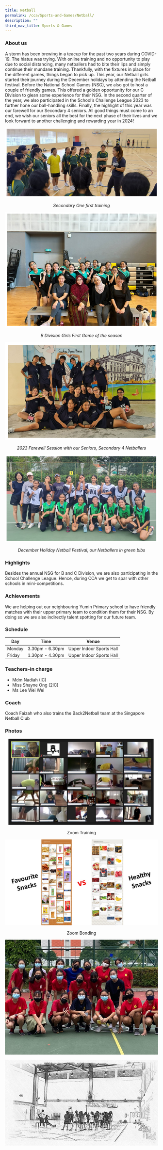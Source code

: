 ```yaml
---
title: Netball
permalink: /cca/Sports-and-Games/Netball/
description: ""
third_nav_title: Sports & Games
---
```

### About us

A storm has been brewing in a teacup for the past two years during COVID-19. The hiatus was trying. With online training and no opportunity to play due to social distancing, many netballers had to bite their lips and simply continue their mundane training. Thankfully, with the fixtures in place for the different games, things began to pick up. This year, our Netball girls started their journey during the December holidays by attending the Netball festival. Before the National School Games (NSG), we also got to host a couple of friendly games. This offered a golden opportunity for our C Division to glean some experience for their NSG. In the second quarter of the year, we also participated in the School’s Challenge League 2023 to further hone our ball-handling skills. Finally, the highlight of this year was our farewell for our Secondary 4 seniors. All good things must come to an end, we wish our seniors all the best for the next phase of their lives and we look forward to another challenging and rewarding year in 2024!

![](/images/CCA/Netball/netball_2023_01.png)
<p align="center"><i>Secondary One first training</i></p>

![](/images/CCA/Netball/netball_2023_02.png)
<p align="center"><i>B Division Girls First Game of the season</i></p>

![](/images/CCA/Netball/netball_2023_03.png)
<p align="center"><i>2023 Farewell Session with our Seniors, Secondary 4 Netballers</i></p>

![](/images/CCA/Netball/netball_2023_04.png)
<p align="center"><i>December Holiday Netball Festival, our Netballers in green bibs</i></p>

### Highlights

Besides the annual NSG for B and C Division, we are also participating in the School Challenge League. Hence, during CCA we get to spar with other schools in mini-competitions.

### Achievements

We are helping out our neighbouring Yumin Primary school to have friendly matches with their upper primary team to condition them for their NSG. By doing so we are also indirectly talent spotting for our future team.

### Schedule

| Day | Time | Venue |
| -------- | -------- | -------- |
| Monday | 3.30pm - 6.30pm | Upper Indoor Sports Hall |
| Friday | 1.30pm - 4.30pm | Upper Indoor Sports Hall |

### Teachers-in charge

* Mdm Nadiah (IC)  
* Miss Shayne Ong (2IC)  
* Ms Lee Wei Wei

### Coach

Coach Faizah who also trains the Back2Netball team at the Singapore Netball Club
  
### Photos

![](/images/Zoom%20Training.jpeg)
<center>Zoom Training</center>

![](/images/Zoom%20Bonding.jpeg)
<center>Zoom Bonding</center>

<!--
![](/images/Group%202.jpeg)
<center>Celebrating coach's special day </center>
--->

![](/images/Team%201.jpeg)
<!--
![](/images/Team%202.jpeg)
--->

![](/images/Training.jpeg)